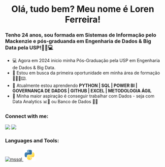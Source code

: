 <h1 align="center">Olá, tudo bem? Meu nome é Loren Ferreira! </h1>
<h3 align="left"> Tenho 24 anos, sou formada em Sistemas de Informação pelo Mackenzie e pós-graduanda em Engenharia de Dados & Big Data pela USP!👩‍🎓💻</h3>

- 💻 Agora em 2024 inicio minha Pós-Graduação pela USP em Engenharia de Dados & Big Data.
- 🔭 Estou em busca da primeira oportunidade em minha área de formação 👩‍💻📱⌨️.
- 🌱 Atualmente estou aprendendo **PYTHON | SQL | POWER BI | GOVERNANÇA DE DADOS | GITHUB | EXCEL | METODOLOGIA ÁGIL**
- 🫶 Minha maior aspiração é conseguir trabalhar com Dados - seja com Data Analytics 📊🔎 ou Banco de Dados 🔏📂



<h3 align="left">Connect with me:</h3>
<p align="left">
  
 <div>
   
   <a href = "mailto:loren.oliveiraff@gmail.com"><img src="https://img.shields.io/badge/-Gmail-%23333?style=for-the-badge&logo=gmail&logoColor=white" target="_blank"></a>
  <a href="https://www.linkedin.com/in/loren-ferreira" target="_blank"><img src="https://img.shields.io/badge/-LinkedIn-%230077B5?style=for-the-badge&logo=linkedin&logoColor=white" target="_blank"></a> 
  
</div>

<h3 align="left">Languages and Tools:</h3>
<p align="left"> <a href="https://www.microsoft.com/en-us/sql-server" target="_blank" rel="noreferrer"> <img src="https://www.svgrepo.com/show/303229/microsoft-sql-server-logo.svg" alt="mssql" width="40" height="40"/> </a> <a href="https://www.python.org" target="_blank" rel="noreferrer"> <img src="https://raw.githubusercontent.com/devicons/devicon/master/icons/python/python-original.svg" alt="python" width="40" height="40"/> </a> </p>


